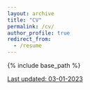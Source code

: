 ```yaml
---
layout: archive
title: "CV"
permalink: /cv/
author_profile: true
redirect_from:
  - /resume
---
```


{% include base_path %}

[Last updated: 03-01-2023](https://sarabjeetsingh007.github.io/files/CV-03-01-2023.pdf)
